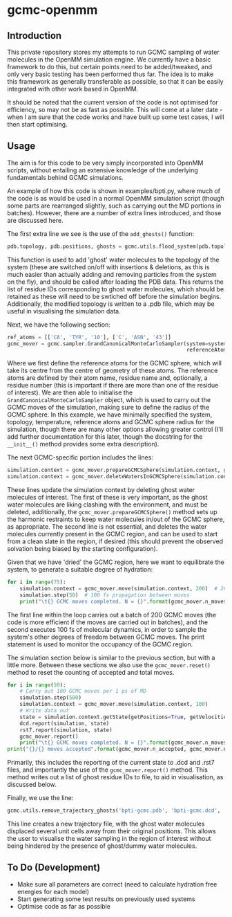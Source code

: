 # gcmc-openmm

## Introduction

This private repository stores my attempts to run GCMC sampling of water molecules in the OpenMM simulation engine.
We currently have a basic framework to do this, but certain points need to be added/tweaked, and only very basic testing has been performed thus far.
The idea is to make this framework as generally transferable as possible, so that it can be easily integrated with other work based in OpenMM.

It should be noted that the current version of the code is not optimised for efficiency, so may not be as fast as possible.
This will come at a later date - when I am sure that the code works and have built up some test cases, I will then start optimising.

## Usage

The aim is for this code to be very simply incorporated into OpenMM scripts, without entailing an extensive knowledge of the underlying fundamentals behind GCMC simulations.

An example of how this code is shown in examples/bpti.py, where much of the code is as would be used in a normal OpenMM simulation script (though some parts are rearranged slightly, such as carrying out the MD portions in batches).
However, there are a number of extra lines introduced, and those are discussed here.

The first extra line we see is the use of the `add_ghosts()` function:
```python
pdb.topology, pdb.positions, ghosts = gcmc.utils.flood_system(pdb.topology, pdb.positions, n=25, pdb='bpti-gcmc.pdb')
```
This function is used to add 'ghost' water molecules to the topology of the system (these are switched on/off with insertions & deletions, as this is much easier than actually adding and removing particles from the system on the fly), and should be called after loading the PDB data.
This returns the list of residue IDs corresponding to ghost water molecules, which should be retained as these will need to be swtiched off before the simulation begins.
Additionally, the modified topology is written to a .pdb file, which may be useful in visualising the simulation data.

Next, we have the following section:
```python
ref_atoms = [['CA', 'TYR', '10'], ['C', 'ASN', '43']]
gcmc_mover = gcmc.sampler.GrandCanonicalMonteCarloSampler(system=system, topology=pdb.topology, temperature=300*kelvin,
                                                          referenceAtoms=ref_atoms, sphereRadius=4*angstroms)
```
Where we first define the reference atoms for the GCMC sphere, which will take its centre from the centre of geometry of these atoms.
The reference atoms are defined by their atom name, residue name and, optionally, a residue number (this is important if there are more than one of the residue of interest).
We are then able to initialise the `GrandCanonicalMonteCarloSampler` object, which is used to carry out the GCMC moves of the simulation, making sure to define the radius of the GCMC sphere.
In this example, we have minimally specified the system, topology, temperature, reference atoms and GCMC sphere radius for the simulation, though there are many other options allowing greater control (I'll add further documentation for this later, though the docstring for the `__init__()` method provides some extra description).

The next GCMC-specific portion includes the lines:
```python
simulation.context = gcmc_mover.prepareGCMCSphere(simulation.context, ghosts)
simulation.context = gcmc_mover.deleteWatersInGCMCSphere(simulation.context)
```
These lines update the simulation context by deleting ghost water molecules of interest.
The first of these is very important, as the ghost water molecules are liking clashing with the environment, and must be deleted, additionally, the `gcmc_mover.prepareGCMCSphere()` method sets up the harmonic restraints to keep water molecules in/out of the GCMC sphere, as appropriate.
The second line is not essential, and deletes the water molecules currently present in the GCMC region, and can be used to start from a clean slate in the region, if desired (this should prevent the observed solvation being biased by the starting configuration).

Given that we have 'dried' the GCMC region, here we want to equilibrate the system, to generate a suitable degree of hydration:
```python
for i in range(75):
    simulation.context = gcmc_mover.move(simulation.context, 200)  # 200 GCMC moves
    simulation.step(50)  # 100 fs propagation between moves
    print("\t{} GCMC moves completed. N = {}".format(gcmc_mover.n_moves, gcmc_mover.N))
```
The first line within the loop carries out a batch of 200 GCMC moves (the code is more efficient if the moves are carried out in batches), and the second executes 100 fs of molecular dynamics, in order to sample the system's other degrees of freedom between GCMC moves.
The print statement is used to monitor the occupancy of the GCMC region.

The simulation section below is similar to the previous section, but with a little more. Between these sections we also use the `gcmc_mover.reset()` method to reset the counting of accepted and total moves.
```python
for i in range(50):
    # Carry out 100 GCMC moves per 1 ps of MD
    simulation.step(500)
    simulation.context = gcmc_mover.move(simulation.context, 100)
    # Write data out
    state = simulation.context.getState(getPositions=True, getVelocities=True)
    dcd.report(simulation, state)
    rst7.report(simulation, state)
    gcmc_mover.report()
    print("\t{} GCMC moves completed. N = {}".format(gcmc_mover.n_moves, gcmc_mover.N))
print("{}/{} moves accepted".format(gcmc_mover.n_accepted, gcmc_mover.n_moves))
```
Primarily, this includes the reporting of the current state to .dcd and .rst7 files, and importantly the use of the `gcmc_mover.report()` method.
This method writes out a list of ghost residue IDs to file, to aid in visualisation, as discussed below.

Finally, we use the line:
```python
gcmc.utils.remove_trajectory_ghosts('bpti-gcmc.pdb', 'bpti-gcmc.dcd', 'gcmc-ghost-wats.txt')
```
This line creates a new trajectory file, with the ghost water molecules displaced several unit cells away from their original positions.
This allows the user to visualise the water sampling in the region of interest without being hindered by the presence of ghost/dummy water molecules.

## To Do (Development)
- Make sure all parameters are correct (need to calculate hydration free energies for each model)
- Start generating some test results on previously used systems
- Optimise code as far as possible

